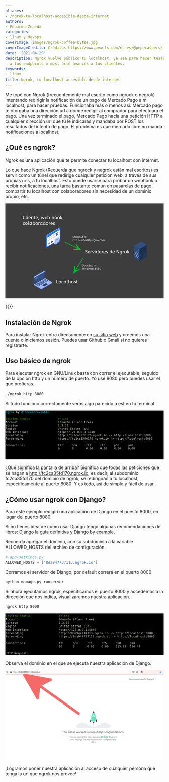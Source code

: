 ```yaml
---
aliases:
- /ngrok-tu-localhost-accesible-desde-internet
authors:
- Eduardo Zepeda
categories:
- linux y devops
coverImage: images/ngrok-coffee-bytes.jpg
coverImageCredits: Créditos https://www.pexels.com/es-es/@pepecaspers/
date: '2021-04-29'
description: Ngrok vuelve público tu localhost, ya sea para hacer testeo de respuestas
  a tus endpoints o mostrarle avances a tus clientes.
keywords:
- linux
title: Ngrok, tu localhost accesible desde internet
---
```


Me topé con Ngrok (frecuentemente mal escrito como ngrock o negrok) intentando redirigir la notificación de un pago de Mercado Pago a mi localhost, para hacer pruebas. Funcionaba más o menos así: Mercado pago te otorgaba una dirección url a donde redigir al comprador para efectuara el pago. Una vez terminado el pago, Mercado Pago hacía una petición HTTP a cualquier dirección url que tú le indicaras y mandaba por POST los resultados del intento de pago. El problema es que mercado libre no manda notificaciones a localhost.

## ¿Qué es ngrok?

Ngrok es una aplicación que te permite conectar tu localhost con internet.

Lo que hace Ngrok (Recuerda que ngrock y negrok están mal escritos) es servir como un túnel que redirige cualquier petición web, a través de sus propias urls, a tu localhost. Esto puede usarse para probar un webhook o recibir notificaciones, una tarea bastante común en pasarelas de pago, compartir tu localhost con colaboradores sin necesidad de un dominio propio, etc.

![Esquema del funcionamiento de ngrok](images/EsquemaNgrok.png)

{{<ad>}}

## Instalación de Ngrok

Para instalar Ngrok entra directamente en [su sitio web](https://ngrok.com/) y creemos una cuenta o iniciemos sesión. Puedes usar Github o Gmail si no quieres registrarte.

## Uso básico de ngrok

Para ejecutar ngrok en GNU/Linux basta con correr el ejecutable, seguido de la opción http y un número de puerto. Yo usé 8080 pero puedes usar el que prefieras.

```bash
./ngrok http 8080
```

Si todo funcionó correctamente verás algo parecido a est en tu terminal

![Información de Ngrok en la terminal](images/NgrokTerminal.png)

¿Qué significa la pantalla de arriba? Significa que todas las peticiones que se hagan a http://fc2ca35fd170.ngrok.io; es decir, al subdominio fc2ca35fd170 del dominio de ngrok, se redirigirán a tu localhost, específicamente al puerto 8080. Y es todo, así de simple y fácil de usar.

## ¿Cómo usar ngrok con Django?

Para este ejemplo redigirí una aplicación de Django en el puesto 8000, en lugar del puerto 8080.

Si no tienes idea de como usar Django tengo algunas recomendaciones de libros: [Django la guia definitiva](/es/la-guia-definitiva-de-django/) y [Django by example](/es/aprender-django-con-django-by-example-mi-resena/).

Recuerda agregar el dominio, con su subdominio a la variable ALLOWED\_HOSTS del archivo de configuración.

```python
# app/settings.py
ALLOWED_HOSTS = ['8da947737113.ngrok.io']
```

Corramos el servidor de Django, por default correrá en el puerto 8000

```bash
python manage.py runserver
```

Si ahora ejecutamos ngrok, especificamos el puerto 8000 y accedemos a la dirección que nos indica, visualizaremos nuestra aplicación.

```bash
ngrok http 8000
```

![Información de la información de Ngrok para el ejemplo de Django](images/NgrokEjemploDjango.png)

Observa el dominio en el que se ejecuta nuestra aplicación de Django.

![Aplicación de Django corriendo en el dominio de Ngrok](images/NgrokTunnel-1.png)

¡Logramos poner nuestra aplicación al acceso de cualquier persona que tenga la url que ngrok nos provee!
